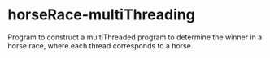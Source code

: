 # horseRace-multiThreading

Program to construct a multiThreaded program to determine the winner in a horse race, where each thread corresponds to a horse.

